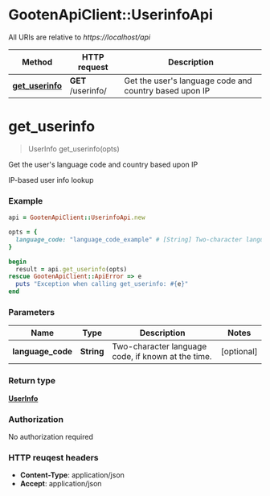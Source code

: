 # GootenApiClient::UserinfoApi

All URIs are relative to *https://localhost/api*

Method | HTTP request | Description
------------- | ------------- | -------------
[**get_userinfo**](UserinfoApi.md#get_userinfo) | **GET** /userinfo/ | Get the user&#39;s language code and country based upon IP


# **get_userinfo**
> UserInfo get_userinfo(opts)

Get the user&#39;s language code and country based upon IP

IP-based user info lookup

### Example
```ruby
api = GootenApiClient::UserinfoApi.new

opts = { 
  language_code: "language_code_example" # [String] Two-character language code, if known at the time.
}

begin
  result = api.get_userinfo(opts)
rescue GootenApiClient::ApiError => e
  puts "Exception when calling get_userinfo: #{e}"
end
```

### Parameters

Name | Type | Description  | Notes
------------- | ------------- | ------------- | -------------
 **language_code** | **String**| Two-character language code, if known at the time. | [optional] 

### Return type

[**UserInfo**](UserInfo.md)

### Authorization

No authorization required

### HTTP reuqest headers

 - **Content-Type**: application/json
 - **Accept**: application/json



